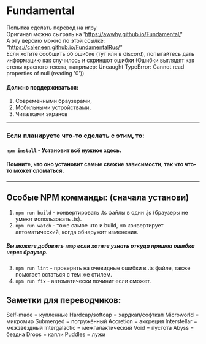 # Fundamental
Попытка сделать перевод на игру\
Оригинал можно сыграть на 'https://awwhy.github.io/Fundamental/' \
А эту версию можно по этой ссылке: "https://caleneen.github.io/FundamentalRus/" \
Если хотите сообщить об ошибке (тут или в discord), попытайтесь дать информацию как случилось и скриншот ошибки (Ошибки выглядят как стены красного текста, например: Uncaught TypeError: Cannot read properties of null (reading '0'))

#### Должно поддерживаться:
1. Современными браузерами,
2. Мобильными устройствами,
3. Читалками экранов

---
### Если планируете что-то сделать с этим, то:
#### `npm install` - Установит всё нужное здесь.
#### Помните, что оно установит самые свежие зависимости, так что что-то может сломаться.
---

## Особые NPM комманды: (сначала установи)
1. `npm run build` - конвертировать .ts файлы в один .js (браузеры не умеют использовать .ts).
2. `npm run watch` - тоже самое что и build, но конвертирует автоматический, когда обнаружит изменения.
##### Вы можете добавить `:map` если хотите узнать откуда пришла ошибка через браузер.
3. `npm run lint` - проверить на очевидные ошибки в .ts файле, также помогает остаться с тем же стилем.
4. `npm run fix` - автоматически починит если сможет.

## Заметки для переводчиков:
Self-made = купленные
Hardcap/softcap = хардкап/софткап
Microworld = микромир
Submerged = погружённый
Accretion = аккреция
Interstellar = межзвёздный
Intergalactic = межгалактический
Void = пустота
Abyss = бездна
Drops = капли
Puddles = лужи
